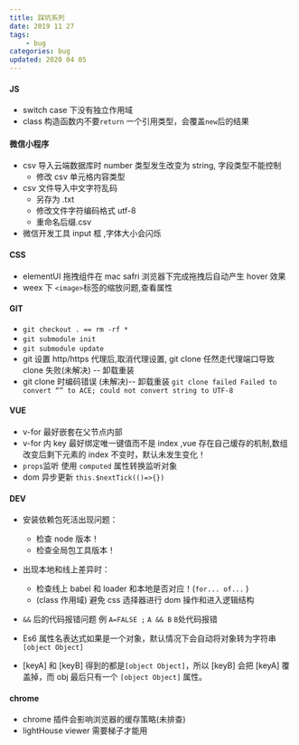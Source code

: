 ```yaml
---
title: 踩坑系列
date: 2019 11 27
tags:
    - bug
categories: bug
updated: 2020 04 05
---
```


#### JS

-   switch case 下没有独立作用域
-   class 构造函数内不要`return` 一个引用类型，会覆盖`new`后的结果

#### 微信小程序

-   csv 导入云端数据库时 number 类型发生改变为 string, 字段类型不能控制
    -   修改 csv 单元格内容类型
-   csv 文件导入中文字符乱码
    -   另存为 .txt
    -   修改文件字符编码格式 utf-8
    -   重命名后缀.csv
-   微信开发工具 input 框 ,字体大小会闪烁

#### CSS

-   elementUI 拖拽组件在 mac safri 浏览器下完成拖拽后自动产生 hover 效果
-   weex 下 `<image>`标签的缩放问题,查看属性

#### GIT

-   `git checkout . == rm -rf *`
-   `git submodule init`
-   `git submodule update`
-   git 设置 http/https 代理后,取消代理设置, git clone 任然走代理端口导致 clone 失败(未解决) -- 卸载重装
-   git clone 时编码错误 (未解决)-- 卸载重装
    `git clone failed Failed to convert “” to ACE; could not convert string to UTF-8`

#### VUE

-   v-for 最好嵌套在父节点内部
-   v-for 内 key 最好绑定唯一键值而不是 index ,vue 存在自己缓存的机制,数组改变后剩下元素的 index 不变时，默认未发生变化！
-   `props`监听 使用 `computed` 属性转换监听对象
-   dom 异步更新 `this.$nextTick(()=>{})`

#### DEV

-   安装依赖包死活出现问题：
    -   检查 node 版本！
    -   检查全局包工具版本！
-   出现本地和线上差异时：
    -   检查线上 babel 和 loader 和本地是否对应！(`for... of...` )
    -   (class 作用域) 避免 css 选择器进行 dom 操作和进入逻辑结构
-   `&&` 后的代码报错问题 例 `A=FALSE ;` `A && B` `B`处代码报错

-   Es6 属性名表达式如果是一个对象，默认情况下会自动将对象转为字符串 `[object Object]`
-   [keyA] 和 [keyB] 得到的都是`[object Object]`，所以 [keyB] 会把 [keyA] 覆盖掉，而 obj 最后只有一个
    `[object Object]` 属性。

#### chrome

-   chrome 插件会影响浏览器的缓存策略(未排查)
-   lightHouse viewer 需要梯子才能用
